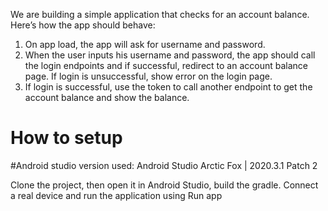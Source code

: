 We are building a simple application that checks for an account balance. Here’s how the app should  behave:

1. On app load, the app will ask for username and password.
2. When the user inputs his username and password, the app should call the login endpoints and if  successful, redirect to an account balance page.
If login is unsuccessful, show error on the login page.
3. If login is successful, use the token to call another endpoint to get the account balance and show the  balance.


# How to setup

#Android studio version used:
Android Studio Arctic Fox | 2020.3.1 Patch 2

Clone the project, then open it in Android Studio, build the gradle.
Connect a real device and run the application using Run app


